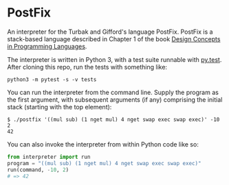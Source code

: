 # PostFix

An interpreter for the Turbak and Gifford's language PostFix.
PostFix is a stack-based language described in Chapter 1 of the 
book [Design Concepts in Programming 
Languages](https://mitpress.mit.edu/books/design-concepts-programming-languages).

The interpreter is written in Python 3, with a test suite runnable
with [py.test](http://pytest.org/latest/). After cloning this 
repo, run the tests with something like:

```
python3 -m pytest -s -v tests
```

You can run the interpreter from the command line. Supply the program
as the first argument, with subsequent arguments (if any) comprising
the initial stack (starting with the top element):

```
$ ./postfix '((mul sub) (1 nget mul) 4 nget swap exec swap exec)' -10 2
42

```

You can also invoke the interpreter from within Python code like so:
 
```python
from interpreter import run
program = "((mul sub) (1 nget mul) 4 nget swap exec swap exec)"
run(command, -10, 2)
# => 42

```
